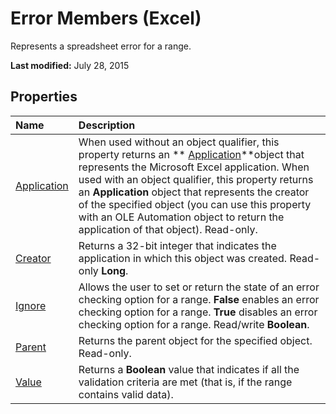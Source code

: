 
# Error Members (Excel)
Represents a spreadsheet error for a range.

 **Last modified:** July 28, 2015


## Properties



|**Name**|**Description**|
|:-----|:-----|
| [Application](baa1fcf7-3919-cef5-b280-3c1d64cf3093.md)|When used without an object qualifier, this property returns an  ** [Application](19b73597-5cf9-4f56-8227-b5211f657f6f.md)**object that represents the Microsoft Excel application. When used with an object qualifier, this property returns an  **Application** object that represents the creator of the specified object (you can use this property with an OLE Automation object to return the application of that object). Read-only.|
| [Creator](88dd1cda-72a2-18bd-e6aa-83b5414767cd.md)|Returns a 32-bit integer that indicates the application in which this object was created. Read-only  **Long**.|
| [Ignore](2e1eea04-fa93-86ed-670a-23246dddfbfe.md)|Allows the user to set or return the state of an error checking option for a range.  **False** enables an error checking option for a range. **True** disables an error checking option for a range. Read/write **Boolean**.|
| [Parent](507e5dd5-d19e-8b32-9f63-65632815c8f3.md)|Returns the parent object for the specified object. Read-only.|
| [Value](66a219d0-580d-899a-a19a-16145eddfa53.md)|Returns a  **Boolean** value that indicates if all the validation criteria are met (that is, if the range contains valid data).|
